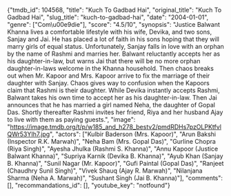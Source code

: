 {"tmdb_id": 104568, "title": "Kuch To Gadbad Hai", "original_title": "Kuch To Gadbad Hai", "slug_title": "kuch-to-gadbad-hai", "date": "2004-01-01", "genre": ["Com\u00e9die"], "score": "4.5/10", "synopsis": "Justice Balwant Khanna lives a comfortable lifestyle with his wife, Devika, and two sons, Sanjay and Jai. He has placed a lot of faith in his sons hoping that they will marry girls of equal status. Unfortunately, Sanjay falls in love with an orphan by the name of Rashmi and marries her. Balwant reluctantly accepts her as his daughter-in-law, but warns Jai that there will be no more orphan daughter-in-laws welcome in the Khanna household. Then chaos breaks out when Mr. Kapoor and Mrs. Kapoor arrive to fix the marriage of their daughter with Sanjay. Chaos gives way to confusion when the Kapoors claim that Rashmi is their daughter. While Devika instantly accepts Rashmi, Balwant takes his own time to accept her as his daughter-in-law. Then Jai announces that he has married a girl named Neha, the daughter of Gopal Das. Shortly thereafter Rashmi invites her friend, Riya and her husband Ajay to live with them as paying guests.", "image": "https://image.tmdb.org/t/p/w185_and_h278_bestv2/pmdRDHs7pzOLPKtfvlQWr53YIh7.jpg", "actors": ["Kulbir Baderson (Mrs. Kapoor)", "Arun Bakshi (Inspector R.K. Marwah)", "Neha Bam (Mrs. Gopal Das)", "Gurline Chopra (Riya Singh)", "Ayesha Jhulka (Rashmi S. Khanna)", "Annu Kapoor (Justice Balwant Khanna)", "Supriya Karnik (Devika B. Khanna)", "Ayub Khan (Sanjay B. Khanna)", "Sunil Nagar (Mr. Kapoor)", "Gufi Paintal (Gopal Das)", "Ranjeet (Chaudhry Sunil Singh)", "Vivek Shauq (Ajay R. Marwah)", "Nilanjana Sharma (Neha A. Marwah)", "Sushant Singh (Jai B. Khanna)"], "comments": [], "recommandations_id": [], "youtube_key": "notfound"}